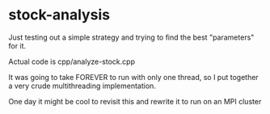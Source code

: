 # stock-analysis

Just testing out a simple strategy and trying to find the best "parameters" for it.

Actual code is cpp/analyze-stock.cpp

It was going to take FOREVER to run with only one thread, so I put together a very crude multithreading implementation.

One day it might be cool to revisit this and rewrite it to run on an MPI cluster
